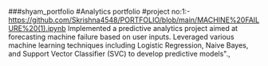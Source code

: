 ###shyam_portfolio
#Analytics portfolio
#project no:1:-https://github.com/Skrishna4548/PORTFOLIO/blob/main/MACHINE%20FAILURE%20(1).ipynb
Implemented a predictive analytics project aimed at
forecasting machine failure based on user inputs. Leveraged various machine
learning techniques including Logistic Regression, Naive Bayes, and Support Vector
Classifier (SVC) to develop predictive models".,
